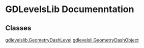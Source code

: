 # GDLevelsLib Documenntation

## Classes
[gdlevelslib.GeometryDashLevel](classes/GeometryDashLevel.md)
[gdlevelsli.GeometryDashObject](classes/GeometryDashObject.md)